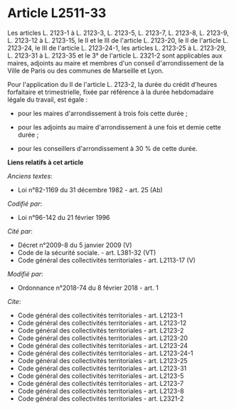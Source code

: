 # Article L2511-33

Les articles L. 2123-1 à L. 2123-3, L. 2123-5, L. 2123-7, L. 2123-8, L. 2123-9, L. 2123-12 à L. 2123-15, le II et le III de
l'article L. 2123-20, le II de l'article L. 2123-24, le III de l'article L. 2123-24-1, les articles L. 2123-25 à L. 2123-29,
L. 2123-31 à L. 2123-35 et le 3° de l'article L. 2321-2 sont applicables aux maires, adjoints au maire et membres d'un
conseil d'arrondissement de la Ville de Paris ou des communes de Marseille et Lyon.

Pour l'application du II de l'article L. 2123-2, la durée du crédit d'heures forfaitaire et trimestrielle, fixée par
référence à la durée hebdomadaire légale du travail, est égale :

- pour les maires d'arrondissement à trois fois cette durée ;

- pour les adjoints au maire d'arrondissement à une fois et demie cette durée ;

- pour les conseillers d'arrondissement à 30 % de cette durée.

**Liens relatifs à cet article**

_Anciens textes_:

  - Loi n°82-1169 du 31 décembre 1982 - art. 25 (Ab)

_Codifié par_:

  - Loi n°96-142 du 21 février 1996

_Cité par_:

  - Décret n°2009-8 du 5 janvier 2009 (V)
  - Code de la sécurité sociale. - art. L381-32 (VT)
  - Code général des collectivités territoriales - art. L2113-17 (V)

_Modifié par_:

  - Ordonnance n°2018-74 du 8 février 2018 - art. 1

_Cite_:

  - Code général des collectivités territoriales - art. L2123-1
  - Code général des collectivités territoriales - art. L2123-12
  - Code général des collectivités territoriales - art. L2123-2
  - Code général des collectivités territoriales - art. L2123-20
  - Code général des collectivités territoriales - art. L2123-24
  - Code général des collectivités territoriales - art. L2123-24-1
  - Code général des collectivités territoriales - art. L2123-25
  - Code général des collectivités territoriales - art. L2123-31
  - Code général des collectivités territoriales - art. L2123-5
  - Code général des collectivités territoriales - art. L2123-7
  - Code général des collectivités territoriales - art. L2123-8
  - Code général des collectivités territoriales - art. L2321-2
